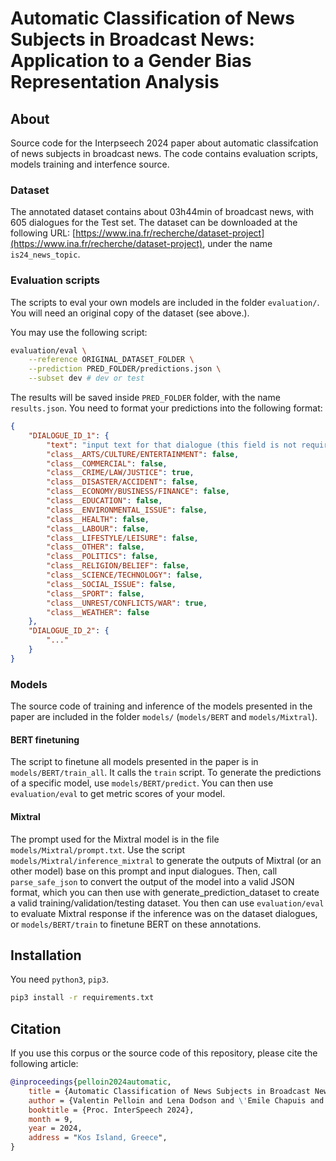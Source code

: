# Automatic Classification of News Subjects in Broadcast News: Application to a Gender Bias Representation Analysis

## About

Source code for the Interpseech 2024 paper about automatic classifcation of news
subjects in broadcast news. The code contains evaluation scripts, models 
training and interfence source.

### Dataset

The annotated dataset contains about 03h44min of broadcast news, with 605 
dialogues for the Test set. The dataset can be downloaded at the following 
URL: [https://www.ina.fr/recherche/dataset-project](https://www.ina.fr/recherche/dataset-project), under the name `is24_news_topic`.

### Evaluation scripts

The scripts to eval your own models are included in the folder `evaluation/`. 
You will need an original copy of the dataset (see above.).

You may use the following script:

```bash
evaluation/eval \
	--reference ORIGINAL_DATASET_FOLDER \
	--prediction PRED_FOLDER/predictions.json \
	--subset dev # dev or test
```

The results will be saved inside `PRED_FOLDER` folder, with the name
`results.json`. You need to format your predictions into the following format:

```json
{
	"DIALOGUE_ID_1": {
		"text": "input text for that dialogue (this field is not required in your output file, but it allow you to easily browse the file while reading the predicted output, and manually see if what your model predicted)",
		"class__ARTS/CULTURE/ENTERTAINMENT": false,
		"class__COMMERCIAL": false,
		"class__CRIME/LAW/JUSTICE": true,
		"class__DISASTER/ACCIDENT": false,
		"class__ECONOMY/BUSINESS/FINANCE": false,
		"class__EDUCATION": false,
		"class__ENVIRONMENTAL_ISSUE": false,
		"class__HEALTH": false,
		"class__LABOUR": false,
		"class__LIFESTYLE/LEISURE": false,
		"class__OTHER": false,
		"class__POLITICS": false,
		"class__RELIGION/BELIEF": false,
		"class__SCIENCE/TECHNOLOGY": false,
		"class__SOCIAL_ISSUE": false,
		"class__SPORT": false,
		"class__UNREST/CONFLICTS/WAR": true,
		"class__WEATHER": false
	},
	"DIALOGUE_ID_2": {
		"..."
	}
}
```

### Models

The source code of training and inference of the models presented in the paper 
are included in the folder `models/` (`models/BERT` and `models/Mixtral`).

#### BERT finetuning

The script to finetune all models presented in the paper is in 
`models/BERT/train_all`. It calls the `train` script. To generate the 
predictions of a specific model, use `models/BERT/predict`. You can then 
use `evaluation/eval` to get metric scores of your model.

#### Mixtral

The prompt used for the Mixtral model is in the file `models/Mixtral/prompt.txt`.
Use the script `models/Mixtral/inference_mixtral` to generate the outputs of 
Mixtral (or an other model) base on this prompt and input dialogues. Then, 
call `parse_safe_json` to convert the output of the model into a valid JSON 
format, which you can then use with generate_prediction_dataset to create a 
valid training/validation/testing dataset. You then can use `evaluation/eval` 
to evaluate Mixtral response if the inference was on the dataset dialogues, 
or `models/BERT/train` to finetune BERT on these annotations.

## Installation 

You need `python3`, `pip3`.

```bash
pip3 install -r requirements.txt
```

## Citation

If you use this corpus or the source code of this repository, please cite the 
following article:
```bib
@inproceedings{pelloin2024automatic,
    title = {Automatic Classification of News Subjects in Broadcast News: Application to a Gender Bias Representation Analysis},
    author = {Valentin Pelloin and Lena Dodson and \'Emile Chapuis and Nicolas Hervé and David Doukhan},
    booktitle = {Proc. InterSpeech 2024},
    month = 9,
    year = 2024,
    address = "Kos Island, Greece",
}
```
